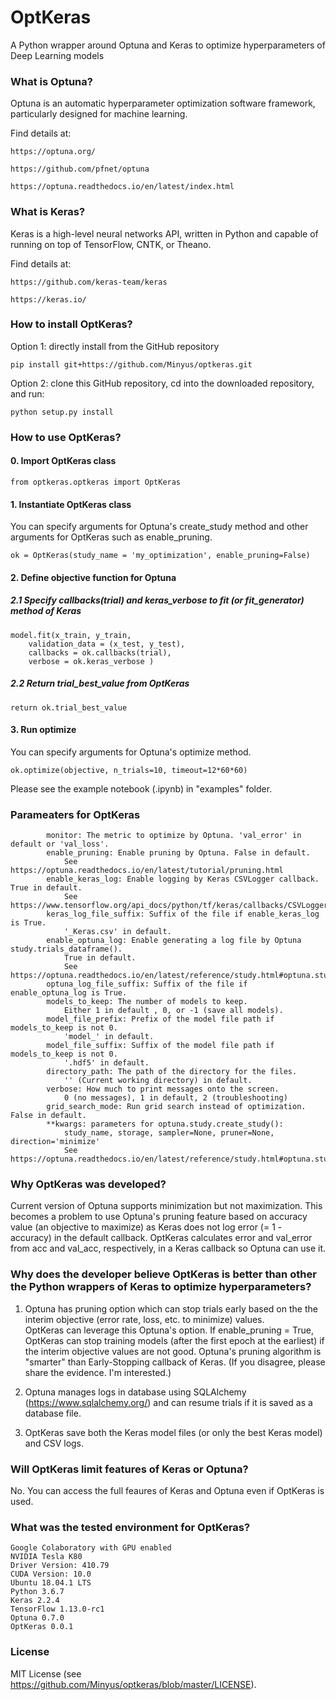 # OptKeras

A Python wrapper around Optuna and Keras to optimize hyperparameters of Deep Learning models

### What is Optuna?

Optuna is an automatic hyperparameter optimization software framework, particularly designed for machine learning. 

Find details at:
	
	https://optuna.org/
	
	https://github.com/pfnet/optuna

	https://optuna.readthedocs.io/en/latest/index.html


### What is Keras?

Keras is a high-level neural networks API, written in Python and capable of running on top of TensorFlow, CNTK, or Theano.

Find details at:

	https://github.com/keras-team/keras

	https://keras.io/



### How to install OptKeras?


Option 1: directly install from the GitHub repository


	pip install git+https://github.com/Minyus/optkeras.git


Option 2: clone this GitHub repository, cd into the downloaded repository, and run:

	python setup.py install


### How to use OptKeras?


#### 0. Import OptKeras class

    from optkeras.optkeras import OptKeras
    
#### 1. Instantiate OptKeras class
	
  You can specify arguments for Optuna's create_study method and other arguments for OptKeras such as enable_pruning.
  
    ok = OptKeras(study_name = 'my_optimization', enable_pruning=False)


#### 2. Define objective function for Optuna

##### 2.1 Specify callbacks(trial) and keras_verbose to fit (or fit_generator) method of Keras
  
    model.fit(x_train, y_train, 
        validation_data = (x_test, y_test),
        callbacks = ok.callbacks(trial), 
        verbose = ok.keras_verbose )


##### 2.2 Return trial_best_value from OptKeras
  

    return ok.trial_best_value

	
#### 3. Run optimize
  You can specify arguments for Optuna's optimize method.
    
    ok.optimize(objective, n_trials=10, timeout=12*60*60)

  
Please see the example notebook (.ipynb) in "examples" folder.


### Parameaters for OptKeras

            monitor: The metric to optimize by Optuna. 'val_error' in default or 'val_loss'.
            enable_pruning: Enable pruning by Optuna. False in default.
                See https://optuna.readthedocs.io/en/latest/tutorial/pruning.html
            enable_keras_log: Enable logging by Keras CSVLogger callback. True in default.
                See https://www.tensorflow.org/api_docs/python/tf/keras/callbacks/CSVLogger
            keras_log_file_suffix: Suffix of the file if enable_keras_log is True.
                '_Keras.csv' in default.
            enable_optuna_log: Enable generating a log file by Optuna study.trials_dataframe().
                True in default.
                See https://optuna.readthedocs.io/en/latest/reference/study.html#optuna.study.Study.trials_dataframe
            optuna_log_file_suffix: Suffix of the file if enable_optuna_log is True.
            models_to_keep: The number of models to keep.
                Either 1 in default , 0, or -1 (save all models).
            model_file_prefix: Prefix of the model file path if models_to_keep is not 0.
                'model_' in default.
            model_file_suffix: Suffix of the model file path if models_to_keep is not 0.
                '.hdf5' in default.
            directory_path: The path of the directory for the files.
                '' (Current working directory) in default.
            verbose: How much to print messages onto the screen.
                0 (no messages), 1 in default, 2 (troubleshooting)
            grid_search_mode: Run grid search instead of optimization. False in default.
            **kwargs: parameters for optuna.study.create_study():
                study_name, storage, sampler=None, pruner=None, direction='minimize'
                See https://optuna.readthedocs.io/en/latest/reference/study.html#optuna.study.create_study

### Why OptKeras was developed?
Current version of Optuna supports minimization but not maximization. 
This becomes a problem to use Optuna's pruning feature based on accuracy value (an objective to maximize) as Keras does not log error (= 1 - accuracy) in the default callback. OptKeras calculates error and val_error from acc and val_acc, respectively, in a Keras callback so Optuna can use it. 

### Why does the developer believe OptKeras is better than other the Python wrappers of Keras to optimize hyperparameters?

1. Optuna has pruning option which can stop trials early based on the the interim objective (error rate, loss, etc. to minimize) values.  
OptKeras can leverage this Optuna's option. If enable_pruning = True, OptKeras can stop training models (after the first epoch at the earliest) if the interim objective values are not good. Optuna's pruning algorithm is "smarter" than Early-Stopping callback of Keras. (If you disagree, please share the evidence. I'm interested.) 
  
2. Optuna manages logs in database using SQLAlchemy (https://www.sqlalchemy.org/) and can resume trials if it is saved as a database file. 

3. OptKeras save both the Keras model files (or only the best Keras model) and CSV logs.

### Will OptKeras limit features of Keras or Optuna?

No. You can access the full feaures of Keras and Optuna even if OptKeras is used. 

### What was the tested environment for OptKeras?

	Google Colaboratory with GPU enabled
	NVIDIA Tesla K80
	Driver Version: 410.79 
	CUDA Version: 10.0
	Ubuntu 18.04.1 LTS
	Python 3.6.7
	Keras 2.2.4
	TensorFlow 1.13.0-rc1
	Optuna 0.7.0
	OptKeras 0.0.1

### License
MIT License (see https://github.com/Minyus/optkeras/blob/master/LICENSE).
